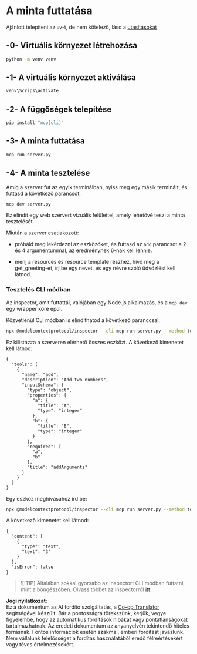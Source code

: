 <!--
CO_OP_TRANSLATOR_METADATA:
{
  "original_hash": "d0f0d7012325b286e4a717791b23ae7e",
  "translation_date": "2025-07-09T23:13:37+00:00",
  "source_file": "03-GettingStarted/01-first-server/solution/python/README.md",
  "language_code": "hu"
}
-->
# A minta futtatása

Ajánlott telepíteni az `uv`-t, de nem kötelező, lásd a [utasításokat](https://docs.astral.sh/uv/#highlights)

## -0- Virtuális környezet létrehozása

```bash
python -m venv venv
```

## -1- A virtuális környezet aktiválása

```bash
venv\Scrips\activate
```

## -2- A függőségek telepítése

```bash
pip install "mcp[cli]"
```

## -3- A minta futtatása

```bash
mcp run server.py
```

## -4- A minta tesztelése

Amíg a szerver fut az egyik terminálban, nyiss meg egy másik terminált, és futtasd a következő parancsot:

```bash
mcp dev server.py
```

Ez elindít egy web szervert vizuális felülettel, amely lehetővé teszi a minta tesztelését.

Miután a szerver csatlakozott:

- próbáld meg lekérdezni az eszközöket, és futtasd az `add` parancsot a 2 és 4 argumentummal, az eredménynek 6-nak kell lennie.

- menj a resources és resource template részhez, hívd meg a get_greeting-et, írj be egy nevet, és egy névre szóló üdvözlést kell látnod.

### Tesztelés CLI módban

Az inspector, amit futtattál, valójában egy Node.js alkalmazás, és a `mcp dev` egy wrapper köré épül.

Közvetlenül CLI módban is elindíthatod a következő paranccsal:

```bash
npx @modelcontextprotocol/inspector --cli mcp run server.py --method tools/list
```

Ez kilistázza a szerveren elérhető összes eszközt. A következő kimenetet kell látnod:

```text
{
  "tools": [
    {
      "name": "add",
      "description": "Add two numbers",
      "inputSchema": {
        "type": "object",
        "properties": {
          "a": {
            "title": "A",
            "type": "integer"
          },
          "b": {
            "title": "B",
            "type": "integer"
          }
        },
        "required": [
          "a",
          "b"
        ],
        "title": "addArguments"
      }
    }
  ]
}
```

Egy eszköz meghívásához írd be:

```bash
npx @modelcontextprotocol/inspector --cli mcp run server.py --method tools/call --tool-name add --tool-arg a=1 --tool-arg b=2
```

A következő kimenetet kell látnod:

```text
{
  "content": [
    {
      "type": "text",
      "text": "3"
    }
  ],
  "isError": false
}
```

> ![!TIP]
> Általában sokkal gyorsabb az inspectort CLI módban futtatni, mint a böngészőben.
> Olvass többet az inspectorról [itt](https://github.com/modelcontextprotocol/inspector).

**Jogi nyilatkozat**:  
Ez a dokumentum az AI fordító szolgáltatás, a [Co-op Translator](https://github.com/Azure/co-op-translator) segítségével készült. Bár a pontosságra törekszünk, kérjük, vegye figyelembe, hogy az automatikus fordítások hibákat vagy pontatlanságokat tartalmazhatnak. Az eredeti dokumentum az anyanyelvén tekintendő hiteles forrásnak. Fontos információk esetén szakmai, emberi fordítást javaslunk. Nem vállalunk felelősséget a fordítás használatából eredő félreértésekért vagy téves értelmezésekért.